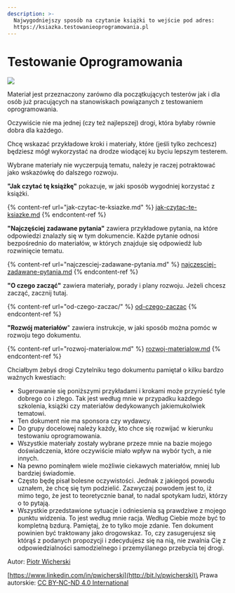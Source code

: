 ```yaml
---
description: >-
  Najwygodniejszy sposób na czytanie książki to wejście pod adres:
  https://ksiazka.testowanieoprogramowania.pl
---
```


# Testowanie Oprogramowania

![](.gitbook/assets/rozwoj.png)

Materiał jest przeznaczony zarówno dla początkujących testerów jak i dla osób już pracujących na stanowiskach powiązanych z testowaniem oprogramowania.

Oczywiście nie ma jednej (czy też najlepszej) drogi, która byłaby równie dobra dla każdego.



Chcę wskazać przykładowe kroki i materiały, które (jeśli tylko zechcesz) będziesz mógł wykorzystać na drodze wiodącej ku byciu lepszym testerem.

Wybrane materiały nie wyczerpują tematu, należy je raczej potraktować jako wskazówkę do dalszego rozwoju.

**"Jak czytać tę książkę"** pokazuje, w jaki sposób wygodniej korzystać z książki.

{% content-ref url="jak-czytac-te-ksiazke.md" %}
[jak-czytac-te-ksiazke.md](jak-czytac-te-ksiazke.md)
{% endcontent-ref %}

**"Najczęściej zadawane pytania"** zawiera przykładowe pytania, na które odpowiedzi znalazły się w tym dokumencie. Każde pytanie odnosi bezpośrednio do materiałów, w których znajduje się odpowiedź lub rozwinięcie tematu.

{% content-ref url="najczesciej-zadawane-pytania.md" %}
[najczesciej-zadawane-pytania.md](najczesciej-zadawane-pytania.md)
{% endcontent-ref %}

**"O czego zacząć"** zawiera materiały, porady i plany rozwoju. Jeżeli chcesz zacząć, zacznij tutaj.

{% content-ref url="od-czego-zaczac/" %}
[od-czego-zaczac](od-czego-zaczac/)
{% endcontent-ref %}

**"Rozwój materiałów**" zawiera instrukcje, w jaki sposób można pomóc w rozwoju tego dokumentu.

{% content-ref url="rozwoj-materialow.md" %}
[rozwoj-materialow.md](rozwoj-materialow.md)
{% endcontent-ref %}

Chciałbym żebyś drogi Czytelniku tego dokumentu pamiętał o kilku bardzo ważnych kwestiach:

* Sugerowanie się poniższymi przykładami i krokami może przynieść tyle dobrego co i złego. Tak jest według mnie w przypadku każdego szkolenia, książki czy materiałów dedykowanych jakiemukolwiek tematowi.
* Ten dokument nie ma sponsora czy wydawcy.
* Do grupy docelowej należy każdy, kto chce się rozwijać w kierunku testowaniu oprogramowania.
* Wszystkie materiały zostały wybrane przeze mnie na bazie mojego doświadczenia, które oczywiście miało wpływ na wybór tych, a nie innych.
* Na pewno pominąłem wiele możliwie ciekawych materiałów, mniej lub bardziej świadomie.
* Często będę pisał bolesne oczywistości. Jednak z jakiegoś powodu uznałem, że chcę się tym podzielić. Zazwyczaj powodem jest to, iż mimo tego, że jest to teoretycznie banał, to nadal spotykam ludzi, którzy o to pytają.
* Wszystkie przedstawione sytuacje i odniesienia są prawdziwe z mojego punktu widzenia. To jest według mnie racja. Według Ciebie może być to kompletną bzdurą. Pamiętaj, że to tylko moje zdanie. Ten dokument powinien być traktowany jako drogowskaz. To, czy zasugerujesz się którąś z podanych propozycji i zdecydujesz się na nią, nie zwalnia Cię z odpowiedzialności samodzielnego i przemyślanego przebycia tej drogi.

Autor: [Piotr Wicherski](http://bit.ly/pwicherski)

[https://www.linkedin.com/in/pwicherski](http://bit.ly/pwicherski)\
Prawa autorskie: [CC BY-NC-ND 4.0 International](https://creativecommons.org/licenses/by-nc-nd/4.0/)
